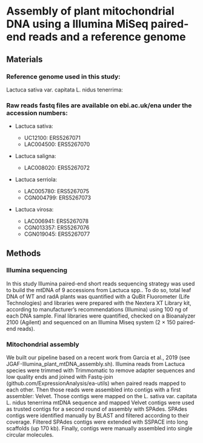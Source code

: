 # Assembly of plant mitochondrial DNA using a Illumina MiSeq paired-end reads and a reference genome

## Materials

### Reference genome used in this study:
Lactuca sativa var. capitata L. nidus tenerrima: 

### Raw reads fastq files are available on ebi.ac.uk/ena under the accession numbers:

- Lactuca sativa:
  - UC12100: ERS5267071
  - LAC004500: ERS5267070

- Lactuca saligna:
  - LAC008020: ERS5267072

- Lactuca serriola:
  - LAC005780: ERS5267075
  - CGN004799: ERS5267073

- Lactuca virosa:
  - LAC006941: ERS5267078
  - CGN013357: ERS5267076
  - CGN019045: ERS5267077

## Methods

### Illumina sequencing

In this study Illumina paired-end short reads sequencing strategy was used to build the mtDNA of 9 accessions from Lactuca spp.. To do so, total leaf DNA of WT and radA plants was quantified with a QuBit Fluorometer (Life Technologies) and libraries were prepared with the Nextera XT Library kit, according to manufacturer’s recommendations (Illumina) using 100 ng of each DNA sample. Final libraries were quantified, checked on a Bioanalyzer 2100 (Agilent) and sequenced on an Illumina Miseq system (2 × 150 paired-end reads).

### Mitochondrial assembly

We built our pipeline based on a recent work from Garcia et al., 2019 (see JGAF-Illumina_plant_mtDNA_assembly.sh). Illumina reads from Lactuca species were trimmed with Trimmomatic to remove adapter sequences and low quality ends and joined with Fastq-join (github.com/ExpressionAnalysis/ea-utils) when paired reads mapped to each other. Then those reads were assembled into contigs with a first assembler: Velvet. Those contigs were mapped on the L. sativa var. capitata L. nidus tenerrima mtDNA sequence and mapped Velvet contigs were used as trusted contigs for a second round of assembly with SPAdes. SPAdes contigs were identified manually by BLAST and filtered according to their coverage. Filtered SPAdes contigs were extended with SSPACE into long scaffolds (up 170 kb). Finally, contigs were manually assembled into single circular molecules. 
